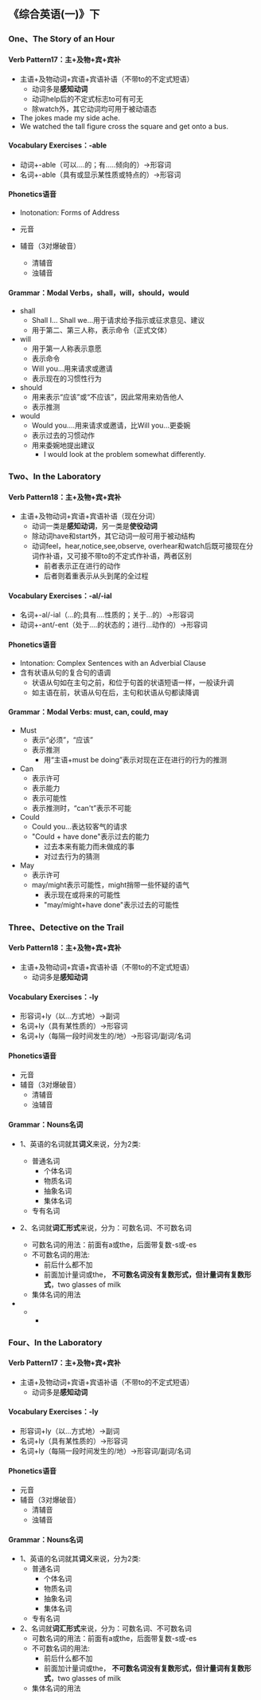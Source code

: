 ## 《综合英语(一)》下

### One、The Story of an Hour

#### Verb Pattern17：主+及物+宾+宾补

+ 主语+及物动词+宾语+宾语补语（不带to的不定式短语）
  + 动词多是**感知动词**
  + 动词help后的不定式标志to可有可无
  + 除watch外，其它动词均可用于被动语态
+ The jokes made my side ache.
+ We watched the tall figure cross the square and get onto a bus.

#### Vocabulary Exercises：-able

+ 动词+-able（可以....的；有.....倾向的）->形容词
+ 名词+-able（具有或显示某性质或特点的）->形容词

#### Phonetics语音

+ Inotonation: Forms of Address

+ 元音
+ 辅音（3对爆破音）
  + 清辅音
  + 浊辅音

#### Grammar：Modal Verbs，shall，will，should，would

+ shall
  + Shall I... Shall we...用于请求给予指示或征求意见、建议
  + 用于第二、第三人称，表示命令（正式文体）
+ will
  + 用于第一人称表示意愿
  + 表示命令
  + Will you...用来请求或邀请
  + 表示现在的习惯性行为
+ should
  + 用来表示“应该”或“不应该”，因此常用来劝告他人
  + 表示推测
+ would
  + Would you....用来请求或邀请，比Will you...更委婉
  + 表示过去的习惯动作
  + 用来委婉地提出建议
    + I would look at the problem somewhat differently.

### Two、In the Laboratory

#### Verb Pattern18：主+及物+宾+宾补

+ 主语+及物动词+宾语+宾语补语（现在分词）
  + 动词一类是**感知动词**，另一类是**使役动词**
  + 除动词have和start外，其它动词一般可用于被动结构
  + 动词feel，hear,notice,see,observe, overhear和watch后既可接现在分词作补语，又可接不带to的不定式作补语，两者区别
    + 前者表示正在进行的动作
    + 后者则着重表示从头到尾的全过程

#### Vocabulary Exercises：-al/-ial

+ 名词+-al/-ial（...的;具有....性质的；关于...的）->形容词
+ 动词+-ant/-ent（处于....的状态的；进行...动作的）->形容词

#### Phonetics语音

+ Intonation: Complex Sentences with an Adverbial Clause
+ 含有状语从句的复合句的语调
  + 状语从句如在主句之前，和位于句首的状语短语一样，一般读升调
  + 如主语在前，状语从句在后，主句和状语从句都读降调

#### Grammar：Modal Verbs: must, can, could, may

+ Must
  + 表示“必须”，“应该”
  + 表示推测
    + 用“主语+must be doing”表示对现在正在进行的行为的推测
+ Can
  + 表示许可
  + 表示能力
  + 表示可能性
  + 表示推测时，“can't”表示不可能
+ Could
  + Could you...表达较客气的请求
  + "Could + have done"表示过去的能力
    + 过去本来有能力而未做成的事
    + 对过去行为的猜测
+ May
  + 表示许可
  + may/might表示可能性，might捎带一些怀疑的语气
    + 表示现在或将来的可能性
    + "may/might+have done"表示过去的可能性

### Three、Detective on the Trail

#### Verb Pattern18：主+及物+宾+宾补

+ 主语+及物动词+宾语+宾语补语（不带to的不定式短语）
  + 动词多是**感知动词**

#### Vocabulary Exercises：-ly

+ 形容词+ly（以...方式地）->副词
+ 名词+ly（具有某性质的）->形容词
+ 名词+ly（每隔一段时间发生的/地）->形容词/副词/名词

#### Phonetics语音

+ 元音
+ 辅音（3对爆破音）
  + 清辅音
  + 浊辅音

#### Grammar：Nouns名词

+ 1、英语的名词就其**词义**来说，分为2类:
  + 普通名词
    + 个体名词
    + 物质名词
    + 抽象名词
    + 集体名词
  + 专有名词
+ 2、名词就**词汇形式**来说，分为：可数名词、不可数名词
  + 可数名词的用法：前面有a或the，后面带复数-s或-es
  + 不可数名词的用法:
    + 前后什么都不加
    + 前面加计量词或the， **不可数名词没有复数形式，但计量词有复数形式**，two glasses of milk
  + 集体名词的用法

+ + + 

### Four、In the Laboratory

#### Verb Pattern17：主+及物+宾+宾补

+ 主语+及物动词+宾语+宾语补语（不带to的不定式短语）
  + 动词多是**感知动词**

#### Vocabulary Exercises：-ly

+ 形容词+ly（以...方式地）->副词
+ 名词+ly（具有某性质的）->形容词
+ 名词+ly（每隔一段时间发生的/地）->形容词/副词/名词

#### Phonetics语音

+ 元音
+ 辅音（3对爆破音）
  + 清辅音
  + 浊辅音

#### Grammar：Nouns名词

+ 1、英语的名词就其**词义**来说，分为2类:
  + 普通名词
    + 个体名词
    + 物质名词
    + 抽象名词
    + 集体名词
  + 专有名词
+ 2、名词就**词汇形式**来说，分为：可数名词、不可数名词
  + 可数名词的用法：前面有a或the，后面带复数-s或-es
  + 不可数名词的用法:
    + 前后什么都不加
    + 前面加计量词或the， **不可数名词没有复数形式，但计量词有复数形式**，two glasses of milk
  + 集体名词的用法